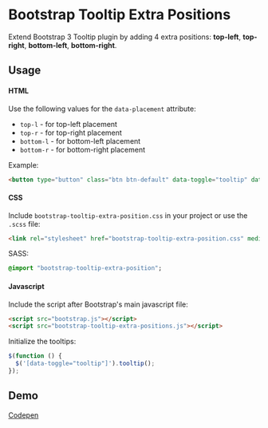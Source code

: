 # Bootstrap Tooltip Extra Positions
Extend Bootstrap 3 Tooltip plugin by adding 4 extra positions: **top-left**, **top-right**, **bottom-left**, **bottom-right**.

## Usage

#### HTML
Use the following values for the `data-placement` attribute: 
* `top-l` - for top-left placement
* `top-r` - for top-right placement
* `bottom-l` - for bottom-left placement
* `bottom-r` - for bottom-right placement

Example:
```html
<button type="button" class="btn btn-default" data-toggle="tooltip" data-placement="top-l" title="Tooltip on top-left">Tooltip on top-left</button>
```

#### CSS
Include `bootstrap-tooltip-extra-position.css` in your project or use the `.scss` file:
```html
<link rel="stylesheet" href="bootstrap-tooltip-extra-position.css" media="all" />
```
SASS:
```sass
@import "bootstrap-tooltip-extra-position";
```

#### Javascript
Include the script after Bootstrap's main javascript file:
```html
<script src="bootstrap.js"></script>
<script src="bootstrap-tooltip-extra-positions.js"></script>
```

Initialize the tooltips:
```javascript
$(function () {
  $('[data-toggle="tooltip"]').tooltip();
});
```

## Demo
[Codepen](http://codepen.io/andreivictor/pen/evXOgJ)
